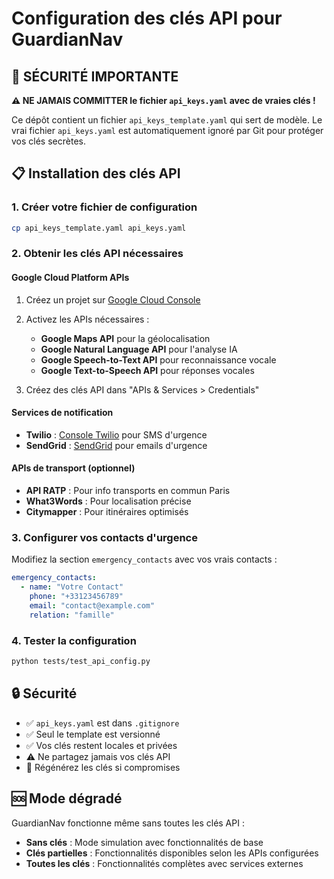 # Configuration des clés API pour GuardianNav

## 🚨 SÉCURITÉ IMPORTANTE

**⚠️ NE JAMAIS COMMITTER le fichier `api_keys.yaml` avec de vraies clés !**

Ce dépôt contient un fichier `api_keys_template.yaml` qui sert de modèle. Le vrai fichier `api_keys.yaml` est automatiquement ignoré par Git pour protéger vos clés secrètes.

## 📋 Installation des clés API

### 1. Créer votre fichier de configuration
```bash
cp api_keys_template.yaml api_keys.yaml
```

### 2. Obtenir les clés API nécessaires

#### **Google Cloud Platform APIs**
1. Créez un projet sur [Google Cloud Console](https://console.cloud.google.com/)
2. Activez les APIs nécessaires :
   - **Google Maps API** pour la géolocalisation
   - **Google Natural Language API** pour l'analyse IA
   - **Google Speech-to-Text API** pour reconnaissance vocale
   - **Google Text-to-Speech API** pour réponses vocales

3. Créez des clés API dans "APIs & Services > Credentials"

#### **Services de notification**
- **Twilio** : [Console Twilio](https://console.twilio.com/) pour SMS d'urgence
- **SendGrid** : [SendGrid](https://sendgrid.com/) pour emails d'urgence

#### **APIs de transport (optionnel)**
- **API RATP** : Pour info transports en commun Paris
- **What3Words** : Pour localisation précise
- **Citymapper** : Pour itinéraires optimisés

### 3. Configurer vos contacts d'urgence

Modifiez la section `emergency_contacts` avec vos vrais contacts :
```yaml
emergency_contacts:
  - name: "Votre Contact"
    phone: "+33123456789"
    email: "contact@example.com"
    relation: "famille"
```

### 4. Tester la configuration

```bash
python tests/test_api_config.py
```

## 🔒 Sécurité

- ✅ `api_keys.yaml` est dans `.gitignore`
- ✅ Seul le template est versionné
- ✅ Vos clés restent locales et privées
- ⚠️ Ne partagez jamais vos clés API
- 🔄 Régénérez les clés si compromises

## 🆘 Mode dégradé

GuardianNav fonctionne même sans toutes les clés API :
- **Sans clés** : Mode simulation avec fonctionnalités de base
- **Clés partielles** : Fonctionnalités disponibles selon les APIs configurées
- **Toutes les clés** : Fonctionnalités complètes avec services externes